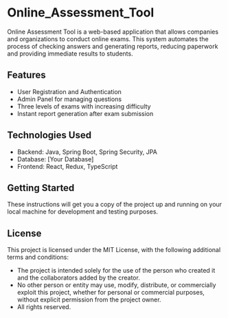 # Online_Assessment_Tool

Online Assessment Tool is a web-based application that allows companies and organizations to conduct online exams. This system automates the process of checking answers and generating reports, reducing paperwork and providing immediate results to students.

## Features

- User Registration and Authentication
- Admin Panel for managing questions
- Three levels of exams with increasing difficulty
- Instant report generation after exam submission

## Technologies Used

- Backend: Java, Spring Boot, Spring Security, JPA
- Database: [Your Database]
- Frontend: React, Redux, TypeScript

## Getting Started

These instructions will get you a copy of the project up and running on your local machine for development and testing purposes.

## License

This project is licensed under the MIT License, with the following additional terms and conditions:

- The project is intended solely for the use of the person who created it and the collaborators added by the creator.
- No other person or entity may use, modify, distribute, or commercially exploit this project, whether for personal or commercial purposes, without explicit permission from the project owner.
- All rights reserved.
